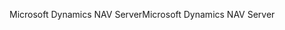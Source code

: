 <span data-ttu-id="98751-101">Microsoft Dynamics NAV Server</span><span class="sxs-lookup"><span data-stu-id="98751-101">Microsoft Dynamics NAV Server</span></span>